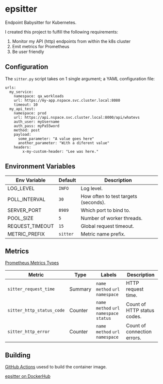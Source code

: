 # epsitter
Endpoint Babysitter for Kubernetes.

I created this project to fulfill the following requirements:

1. Monitor my API (http) endpoints from within the k8s cluster
2. Emit metrics for Prometheus
3. Be user friendly

## Configuration
The `sitter.py` script takes on 1 single argument; a YAML configuration file:

```commandline
urls:
  my_service:
    namespace: qa_workloads
    url: https://my-app.nspace.svc.cluster.local:8080
    timeout: 10
  my_api_test:
    namespace: prod
    url: https://api.nspace.svc.cluster.local:8000/api/whatevs
    auth_user: myUsername
    auth_pass: myPa55word
    method: post
    payload:
      some_parameter: "A value goes here"
      another_parameter: "With a diferent value"
    headers:
        x-my-custom-header: "Lee was here."
```

## Environment Variables

| Env Variable | Default | Description                          |
|--------------|---------|--------------------------------------|
| LOG_LEVEL | `INFO` | Log level.                           |
| POLL_INTERVAL | `30` | How often to test targets (seconds). |
| SERVER_PORT | `8989` | Which port to bind to.               |
| POOL_SIZE | `5` | Number of worker threads.            |
| REQUEST_TIMEOUT | `15` | Global request timeout.              |
| METRIC_PREFIX | `sitter` | Metric name prefix.                  |

## Metrics

[Prometheus Metrics Types](https://prometheus.io/docs/concepts/metric_types/)

| Metric                   | Type | Labels                                     | Description                 |
|--------------------------| ---- |--------------------------------------------|-----------------------------|
| `sitter_request_time`    | Summary | `name` `method` `url`  `namespace`         | HTTP request time.          |
| `sitter_http_status_code` | Counter | `name` `method` `url`  `namespace` `status` | Count of HTTP status codes. |
| `sitter_http_error`       | Counter |  `name` `method` `url`  `namespace` | Count of connection errors. |

## Building

[GitHub Actions](./.github/workflows/) usesd to build the container image.

[epsitter on DockerHub](https://hub.docker.com/repository/docker/lsengel/epsitter)
